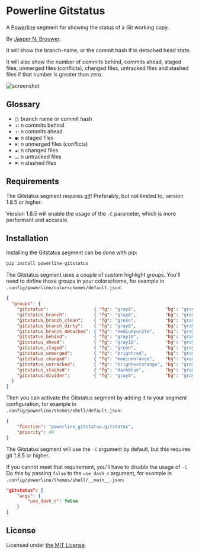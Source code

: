 Powerline Gitstatus
===================

A [Powerline][1] segment for showing the status of a Git working copy.

By [Jasper N. Brouwer][2].

It will show the branch-name, or the commit hash if in detached head state.

It will also show the number of commits behind, commits ahead, staged files,
unmerged files (conflicts), changed files, untracked files and stashed files
if that number is greater than zero.

![screenshot][4]

Glossary
--------
- ``: branch name or commit hash
- `↓`: n commits behind
- `↑`: n commits ahead
- `●`: n staged files
- `✖`: n unmerged files (conflicts)
- `✚`: n changed files
- `…`: n untracked files
- `⚑`: n stashed files

Requirements
------------

The Gitstatus segment requires [git][5]! Preferably, but not limited to, version 1.8.5 or higher.

Version 1.8.5 will enable the usage of the `-C` parameter, which is more performant and accurate.

Installation
------------

Installing the Gitstatus segment can be done with pip:

```txt
pip install powerline-gitstatus
```

The Gitstatus segment uses a couple of custom highlight groups. You'll need to define those groups in your colorscheme,
for example in `.config/powerline/colorschemes/default.json`:

```json
{
  "groups": {
    "gitstatus":                 { "fg": "gray8",           "bg": "gray2", "attrs": [] },
    "gitstatus_branch":          { "fg": "gray8",           "bg": "gray2", "attrs": [] },
    "gitstatus_branch_clean":    { "fg": "green",           "bg": "gray2", "attrs": [] },
    "gitstatus_branch_dirty":    { "fg": "gray8",           "bg": "gray2", "attrs": [] },
    "gitstatus_branch_detached": { "fg": "mediumpurple",    "bg": "gray2", "attrs": [] },
    "gitstatus_behind":          { "fg": "gray10",          "bg": "gray2", "attrs": [] },
    "gitstatus_ahead":           { "fg": "gray10",          "bg": "gray2", "attrs": [] },
    "gitstatus_staged":          { "fg": "green",           "bg": "gray2", "attrs": [] },
    "gitstatus_unmerged":        { "fg": "brightred",       "bg": "gray2", "attrs": [] },
    "gitstatus_changed":         { "fg": "mediumorange",    "bg": "gray2", "attrs": [] },
    "gitstatus_untracked":       { "fg": "brightestorange", "bg": "gray2", "attrs": [] },
    "gitstatus_stashed":         { "fg": "darkblue",        "bg": "gray2", "attrs": [] },
    "gitstatus:divider":         { "fg": "gray8",           "bg": "gray2", "attrs": [] }
  }
}
```

Then you can activate the Gitstatus segment by adding it to your segment configuration,
for example in `.config/powerline/themes/shell/default.json`:

```json
{
    "function": "powerline_gitstatus.gitstatus",
    "priority": 40
}
```

The Gitstatus segment will use the `-C` argument by default, but this requires git 1.8.5 or higher.

If you cannot meet that requirement, you'll have to disable the usage of `-C`.
Do this by passing `false` to the `use_dash_c` argument, for example in `.config/powerline/themes/shell/__main__.json`:

```json
"gitstatus": {
    "args": {
        "use_dash_c": false
    }
}
```

License
-------

Licensed under [the MIT License][3].

[1]: https://powerline.readthedocs.org/en/master/
[2]: https://github.com/jaspernbrouwer
[3]: https://github.com/jaspernbrouwer/powerline-gitstatus/blob/master/LICENSE
[4]: https://github.com/jaspernbrouwer/powerline-gitstatus/blob/master/screenshot.png
[5]: https://git-scm.com/

